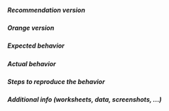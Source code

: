<!--
This is an issue template. Please fill in the relevant details in the
sections below.
-->

##### Recommendation version
<!-- From menu _Options→Add-ons→Recommendation_ -->


##### Orange version
<!-- From menu _Help→About→Version_ or code `Orange.version.full_version` -->


##### Expected behavior



##### Actual behavior



##### Steps to reproduce the behavior



##### Additional info (worksheets, data, screenshots, ...)
